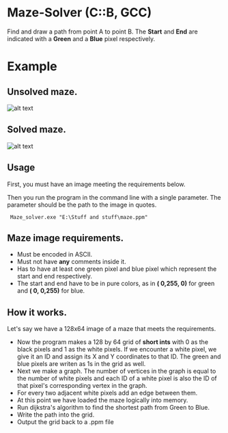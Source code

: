 # Maze-Solver (C::B, GCC)
Find and draw a path from point A to point B. 
The **Start** and **End** are indicated with a **Green** and a **Blue** pixel respectively.
# Example
## Unsolved maze.
![alt text](https://i.imgur.com/tLLtRSq.png) 
## Solved maze.
![alt text](https://i.imgur.com/jtrl3oO.png)

## Usage
First, you must have an image meeting the requirements below.

Then you run the program in the command line with a single parameter.
The parameter should be the path to the image in quotes.
```
 Maze_solver.exe "E:\Stuff and stuff\maze.ppm"
```

## Maze image requirements.
- Must be encoded in ASCII.
- Must not have **any** comments inside it.
- Has to have at least one green pixel and blue pixel which represent the start and end respectively.
- The start and end have to be in pure colors, as in **(  0,255,  0)** for green and **(  0,  0,255)** for blue.

## How it works.
Let's say we have a 128x64 image of a maze that meets the requirements.

- Now the program makes a 128 by 64 grid of __short ints__ with 0 as the black pixels and 1 as the white pixels. If we encounter a white pixel, we give it an ID and assign its X and Y coordinates to that ID. The green and blue pixels are writen as 1s in the grid as well.
- Next we make a graph. The number of vertices in the graph is equal to the number of white pixels and each ID of a white pixel is also the ID of that pixel's corresponding vertex in the graph.
- For every two adjacent white pixels add an edge between them.
- At this point we have loaded the maze logically into memory.
- Run dijkstra's algorithm to find the shortest path from Green to Blue.
- Write the path into the grid.
- Output the grid back to a .ppm file
